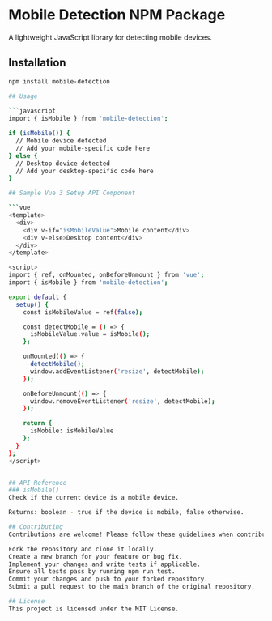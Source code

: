 # Mobile Detection NPM Package

A lightweight JavaScript library for detecting mobile devices.

## Installation

```bash
npm install mobile-detection

## Usage
    
```javascript
import { isMobile } from 'mobile-detection';

if (isMobile()) {
  // Mobile device detected
  // Add your mobile-specific code here
} else {
  // Desktop device detected
  // Add your desktop-specific code here
}

## Sample Vue 3 Setup API Component

```vue
<template>
  <div>
    <div v-if="isMobileValue">Mobile content</div>
    <div v-else>Desktop content</div>
  </div>
</template>

<script>
import { ref, onMounted, onBeforeUnmount } from 'vue';
import { isMobile } from 'mobile-detection';

export default {
  setup() {
    const isMobileValue = ref(false);

    const detectMobile = () => {
      isMobileValue.value = isMobile();
    };

    onMounted(() => {
      detectMobile();
      window.addEventListener('resize', detectMobile);
    });

    onBeforeUnmount(() => {
      window.removeEventListener('resize', detectMobile);
    });

    return {
      isMobile: isMobileValue
    };
  }
};
</script>


## API Reference
### isMobile()
Check if the current device is a mobile device.

Returns: boolean - true if the device is mobile, false otherwise.

## Contributing
Contributions are welcome! Please follow these guidelines when contributing to this project:

Fork the repository and clone it locally.
Create a new branch for your feature or bug fix.
Implement your changes and write tests if applicable.
Ensure all tests pass by running npm run test.
Commit your changes and push to your forked repository.
Submit a pull request to the main branch of the original repository.

## License
This project is licensed under the MIT License.